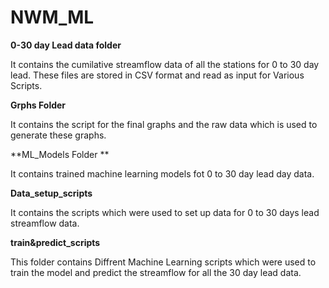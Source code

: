 # NWM_ML

**0-30 day Lead data folder**  

  It  contains the cumilative streamflow data of all the stations for 0 to 30 day lead. These files are stored in CSV format and read as input for Various Scripts.


**Grphs Folder**

It contains the script for the final graphs and the raw data which is used to generate these graphs. 
  

**ML_Models Folder **

It contains trained machine learning models fot 0 to 30 day lead day data. 

**Data_setup_scripts**

It contains the scripts which were used to set up data for 0 to 30 days lead streamflow data.


**train&predict_scripts**

This folder contains Diffrent Machine Learning scripts which were used to train the model and predict the streamflow for all the 30 day lead data. 
